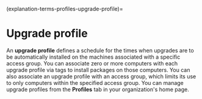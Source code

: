 (explanation-terms-profiles-upgrade-profile)=
# Upgrade profile

An **upgrade profile** defines a schedule for the times when upgrades are to be automatically installed on the machines associated with a specific access group. You can associate zero or more computers with each upgrade profile via tags to install packages on those computers. You can also associate an upgrade profile with an access group, which limits its use to only computers within the specified access group. You can manage upgrade profiles from the **Profiles** tab in your organization's home page.

